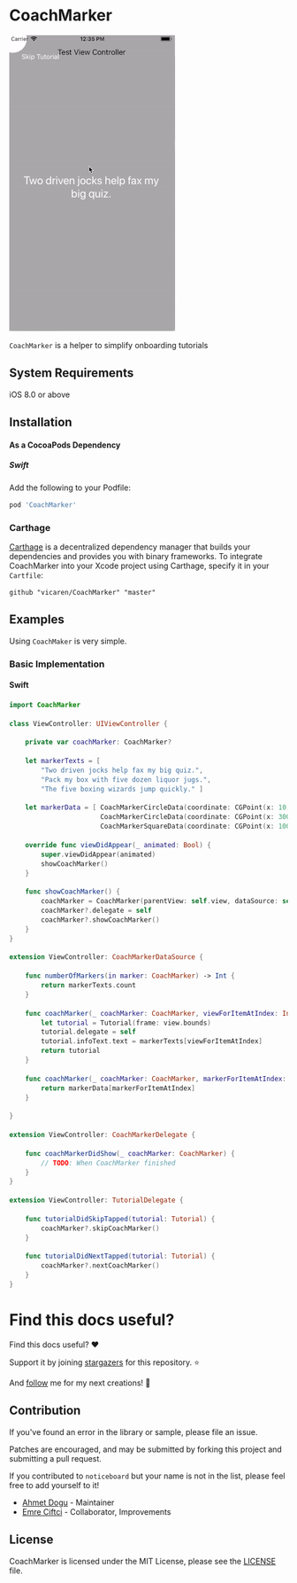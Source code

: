 # CoachMarker

<p align="left">
<img src="images/coachMarker-tutorial.gif" />
</p>

`CoachMarker` is a helper to simplify onboarding tutorials

## System Requirements
iOS 8.0 or above

## Installation

#### As a CocoaPods Dependency

##### Swift

Add the following to your Podfile:
``` ruby
pod 'CoachMarker'
```

### Carthage

[Carthage](https://github.com/Carthage/Carthage) is a decentralized dependency manager that builds your dependencies and provides you with binary frameworks. To integrate CoachMarker into your Xcode project using Carthage, specify it in your `Cartfile`:

```ogdl
github "vicaren/CoachMarker" "master"
```

## Examples
Using `CoachMaker` is very simple.

### Basic Implementation

#### Swift
```swift
import CoachMarker

class ViewController: UIViewController {
    
    private var coachMarker: CoachMarker?
    
    let markerTexts = [
        "Two driven jocks help fax my big quiz.",
        "Pack my box with five dozen liquor jugs.",
        "The five boxing wizards jump quickly." ]
    
    let markerData = [ CoachMarkerCircleData(coordinate: CGPoint(x: 10, y: 10), radius: 30),
                       CoachMarkerCircleData(coordinate: CGPoint(x: 300, y: 50), radius: 60),
                       CoachMarkerSquareData(coordinate: CGPoint(x: 100, y: 100), size: CGSize(width: 200, height: 50))]
    
    override func viewDidAppear(_ animated: Bool) {
        super.viewDidAppear(animated)
        showCoachMarker()
    }
    
    func showCoachMarker() {
        coachMarker = CoachMarker(parentView: self.view, dataSource: self)
        coachMarker?.delegate = self
        coachMarker?.showCoachMarker()
    }
}

extension ViewController: CoachMarkerDataSource {

    func numberOfMarkers(in marker: CoachMarker) -> Int {
        return markerTexts.count
    }
    
    func coachMarker(_ coachMarker: CoachMarker, viewForItemAtIndex: Int) -> UIView {
        let tutorial = Tutorial(frame: view.bounds)
        tutorial.delegate = self
        tutorial.infoText.text = markerTexts[viewForItemAtIndex]
        return tutorial
    }
    
    func coachMarker(_ coachMarker: CoachMarker, markerForItemAtIndex: Int) -> CoachMarkerData {
        return markerData[markerForItemAtIndex]
    }
    
}

extension ViewController: CoachMarkerDelegate {

    func coachMarkerDidShow(_ coachMarker: CoachMarker) {
        // TODO: When CoachMarker finished
    }
}

extension ViewController: TutorialDelegate {

    func tutorialDidSkipTapped(tutorial: Tutorial) {
        coachMarker?.skipCoachMarker()
    }
    
    func tutorialDidNextTapped(tutorial: Tutorial) {
        coachMarker?.nextCoachMarker()
    }
}

```


Find this docs useful?
======================

Find this docs useful? :heart: 

Support it by joining [stargazers](https://github.com/vicaren/CoachMarker/stargazers) for this repository. :star: 

And [follow](https://github.com/vicaren) me for my next creations! 🤩


Contribution
-------
If you've found an error in the library or sample, please file an issue.

Patches are encouraged, and may be submitted by forking this project and submitting a pull request.

If you contributed to `noticeboard` but your name is not in the list, please feel free to add yourself to it!

- [Ahmet Dogu](https://github.com/vicaren) - Maintainer
- [Emre Ciftci](https://github.com/emrcftci) - Collaborator, Improvements


## License
CoachMarker is licensed under the MIT License, please see the [LICENSE](LICENSE) file.
